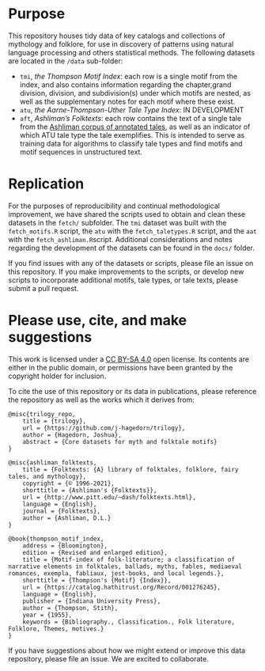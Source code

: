# Purpose

This repository houses tidy data of key catalogs and collections of
mythology and folklore, for use in discovery of patterns using natural
language processing and others statistical methods. The following
datasets are located in the `/data` sub-folder:

  - `tmi`, *the Thompson Motif Index*: each row is a single motif from
    the index, and also contains information regarding the chapter,grand
    division, division, and subdivision(s) under which motifs are
    nested, as well as the supplementary notes for each motif where
    these exist.
  - `atu`, *the Aarne-Thompson-Uther Tale Type Index*: IN DEVELOPMENT
  - `aft`, *Ashliman’s Folktexts*: each row contains the text of a
    single tale from the [Ashliman corpus of annotated
    tales](https://www.pitt.edu/~dash/folktexts.html), as well as an
    indicator of which ATU tale type the tale exemplifies. This is
    intended to serve as training data for algorithms to classify tale
    types and find motifs and motif sequences in unstructured text.

# Replication

For the purposes of reproducibility and continual methodological
improvement, we have shared the scripts used to obtain and clean these
datasets in the `fetch/` subfolder. The `tmi` dataset was built with the
`fetch_motifs.R` script, the `atu` with the `fetch_taletypes.R` script,
and the `aat` with the `fetch_ashliman.R`script. Additional
considerations and notes regarding the development of the datasets can
be found in the `docs/` folder.

If you find issues with any of the datasets or scripts, please file an
issue on this repository. If you make improvements to the scripts, or
develop new scripts to incorporate additional motifs, tale types, or
tale texts, please submit a pull request.

# Please use, cite, and make suggestions

This work is licensed under a [CC
BY-SA 4.0](https://creativecommons.org/licenses/by-sa/4.0/) open
license. Its contents are either in the public domain, or permissions
have been granted by the copyright holder for inclusion.

To cite the use of this repository or its data in publications, please
reference the repository as well as the works which it derives from:

    @misc{trilogy_repo,
        title = {trilogy},
        url = {https://github.com/j-hagedorn/trilogy},
        author = {Hagedorn, Joshua},
        abstract = {Core datasets for myth and folktale motifs}
    }
    
    @misc{ashliman_folktexts,
        title = {Folktexts: {A} library of folktales, folklore, fairy tales, and mythology},
        copyright = {© 1996-2021},
        shorttitle = {Ashliman's {Folktexts}},
        url = {http://www.pitt.edu/~dash/folktexts.html},
        language = {English},
        journal = {Folktexts},
        author = {Ashliman, D.L.}
    }
    
    @book{thompson_motif_index,
        address = {Bloomington},
        edition = {Revised and enlarged edition},
        title = {Motif-index of folk-literature; a classification of narrative elements in folktales, ballads, myths, fables, mediaeval romances, exempla, fabliaux, jest-books, and local legends.},
        shorttitle = {Thompson's {Motif} {Index}},
        url = {https://catalog.hathitrust.org/Record/001276245},
        language = {English},
        publisher = {Indiana University Press},
        author = {Thompson, Stith},
        year = {1955},
        keywords = {Bibliography., Classification., Folk literature, Folklore, Themes, motives.}
    }

If you have suggestions about how we might extend or improve this data
repository, please file an issue. We are excited to collaborate.
